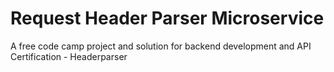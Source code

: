 # Request Header Parser Microservice

A free code camp project and solution for backend development and API Certification - Headerparser
